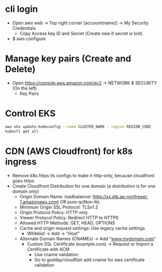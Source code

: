 cli login
=====
* Open aws web -> Top right corner [account(name)] -> My Security Credentials
    * Copy Access key ID and Secret (Create new if secret is lost)
* $ aws configure

Manage key pairs (Create and Delete)
=====
* Open https://console.aws.amazon.com/ec2 -> NETWORK & SECURITY (On the left)
    * Key Pairs

Control EKS
=====
```sh
aws eks update-kubeconfig --name CLUSTER_NAME --region REGION_CODE
kubectl get all
```

CDN (AWS Cloudfront) for k8s ingress
=====
* Remove k8s https tls configs to make it http-only, because cloudfront goes https
* Create Cloudfront Distribution for one domain (a distribution is for one domain only)
    * Origin Domain Name: loadbalancer (http://xx.elb.ap-northeast-1.amazonaws.com) OR pure-ip(Non-lb)
    * Minimum Origin SSL Protocol: TLSv1.2
    * Origin Protocol Policy: HTTP only
    * Viewer Protocol Policy: Redirect HTTP to HTTPS
    * Allowed HTTP Methods: GET, HEAD, OPTIONS
    * Cache and origin request settings: Use legacy cache settings
        * Whitelist -> Add -> "Host"
    * Alternate Domain Names (CNAMEs) -> Add "www.mydomain.com"
        * Custom SSL Certificate (example.com) -> Request or Import a Certificate with ACM
            * Use cname validation
            * Go to godday/cloudflair add cname for aws certificate validation

